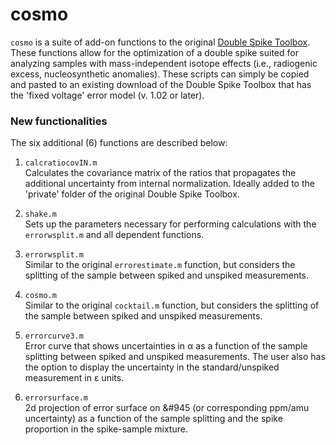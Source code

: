 # cosmo

`cosmo` is a suite of add-on functions to the original <a href="">Double Spike Toolbox</a>. These functions allow for the optimization of a double spike suited for analyzing samples with mass-independent isotope effects (i.e., radiogenic excess, nucleosynthetic anomalies). These scripts can simply be copied and pasted to an existing download of the Double Spike Toolbox that has the 'fixed voltage' error model (v. 1.02 or later). 

### New functionalities
The six additional (6) functions are described below:

1. `calcratiocovIN.m`<br>
Calculates the covariance matrix of the ratios that propagates the additional uncertainty from internal normalization. Ideally added to the 'private' folder of the original Double Spike Toolbox. 

2. `shake.m`<br>
Sets up the parameters necessary for performing calculations with the `errorwsplit.m` and all dependent functions.

3. `errorwsplit.m`<br>
Similar to the original `errorestimate.m` function, but considers the splitting of the sample between spiked and unspiked measurements.

4. `cosmo.m`<br>
Similar to the original `cocktail.m` function, but considers the splitting of the sample between spiked and unspiked measurements.

5. `errorcurve3.m`<br>
Error curve that shows uncertainties in &#945; as a function of the sample splitting between spiked and unspiked measurements. The user also has the option to display the uncertainty in the standard/unspiked measurement in &#949; units.

6. `errorsurface.m`<br>
2d projection of error surface on &#945 (or corresponding ppm/amu uncertainty) as a function of the sample splitting and the spike proportion in the spike-sample mixture. 
